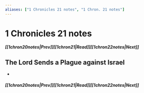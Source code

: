 ```yaml
---
aliases: ["1 Chronicles 21 notes", "1 Chron. 21 notes"]
---
```

# 1 Chronicles 21 notes
##### <span class=arrow-left></span>[[1chron20notes|Prev]]<span class=navigation-separator></span>[[1chron21|Read]]<span class=navigation-separator></span>[[1chron22notes|Next]]<span class=arrow-right></span>
## The Lord Sends a Plague against Israel
- 
##### <span class=arrow-left></span>[[1chron20notes|Prev]]<span class=navigation-separator></span>[[1chron21|Read]]<span class=navigation-separator></span>[[1chron22notes|Next]]<span class=arrow-right></span>